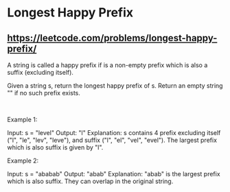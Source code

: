 # Longest Happy Prefix
## https://leetcode.com/problems/longest-happy-prefix/

A string is called a happy prefix if is a non-empty prefix which is also a suffix (excluding itself).

Given a string s, return the longest happy prefix of s. Return an empty string "" if no such prefix exists.

 

Example 1:

Input: s = "level"
Output: "l"
Explanation: s contains 4 prefix excluding itself ("l", "le", "lev", "leve"), and suffix ("l", "el", "vel", "evel"). The largest prefix which is also suffix is given by "l".

Example 2:

Input: s = "ababab"
Output: "abab"
Explanation: "abab" is the largest prefix which is also suffix. They can overlap in the original string.
